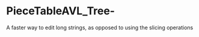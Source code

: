 # PieceTableAVL_Tree-
A faster way to edit long strings, as opposed to using the slicing operations
